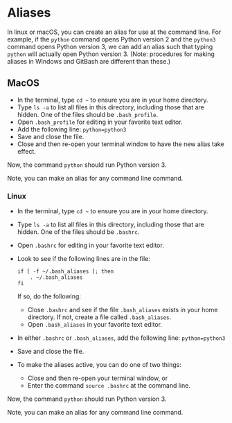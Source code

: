 # Aliases

In linux or macOS, you can create an alias for use at the command line.  For
example, if the `python` command opens Python version 2 and the `python3`
command opens Python version 3, we can add an alias such that typing
`python` will actually open Python version 3.  (Note: procedures for making
aliases in Windows and GitBash are different than these.)

## MacOS

* In the terminal, type `cd ~` to ensure you are in your home directory.
* Type `ls -a` to list all files in this directory, including those that are
hidden.  One of the files should be `.bash_profile`.
* Open `.bash_profile` for editing in your favorite text editor.
* Add the following line: `python=python3`
* Save and close the file.
* Close and then re-open your terminal window to have the new alias take
effect.
  
Now, the command `python` should run Python version 3.  

Note, you can make an alias for any command line command.

### Linux
+ In the terminal, type `cd ~` to ensure you are in your home directory.
+ Type `ls -a` to list all files in this directory, including those that are
hidden.  One of the files should be `.bashrc`.
+ Open `.bashrc` for editing in your favorite text editor.
+ Look to see if the following lines are in the file:    
  ```
  if [ -f ~/.bash_aliases ]; then
      . ~/.bash_aliases
  fi
  ```  
  If so, do the following:
  
    - Close `.bashrc` and see if the file `.bash_aliases` exists in your
      home directory.  If not, create a file called `.bash_aliases`.
    - Open `.bash_aliases` in your favorite text editor.
  
+ In either `.bashrc` or `.bash_aliases`, add the following line: `python=python3`
+ Save and close the file.
+ To make the aliases active, you can do one of two things:
  - Close and then re-open your terminal window, or
  - Enter the command `source .bashrc` at the command line.
  
Now, the command `python` should run Python version 3.  

Note, you can make an alias for any command line command.